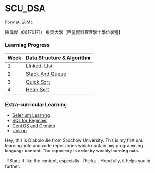 # SCU_DSA

Format: ![Me](https://drive.google.com/open?id=1ThSsMnb7XHUFDZiHIrieK5VFhkys19DJ)

陳偉傑（06170171）
東吳大學【巨量資料管理學士學位學程】

### Learning Progress
| Week  | Data Structure & Algorithm |
| ------------- | ------------- |
| 1  | [Linked-List](https://github.com/sefx5ever/SCU_DSA/tree/master/Week_1)  |
| 2  | [Stack And Queue](https://github.com/sefx5ever/SCU_DSA/tree/master/Week_2)  |
| 3  | [Quick Sort](https://github.com/sefx5ever/SCU_DSA/tree/master/Week_3)  |
| 4  | [Heap Sort](https://github.com/sefx5ever/SCU_DSA/tree/master/Week_4)  |

### Extra-curricular Learning
* [Selenium Learning](https://hackmd.io/@9CYR6Dt4Spaq5KQt88pXvg/ryBnJPwdr)
* [SQL for Beginner](https://hackmd.io/@9CYR6Dt4Spaq5KQt88pXvg/rkNG5vLwB)
* [Cent OS and Cronjob](https://hackmd.io/@9CYR6Dt4Spaq5KQt88pXvg/r1Qesa1uS)
* [Uniapp](https://hackmd.io/@9CYR6Dt4Spaq5KQt88pXvg/SJeW85FgB)

Hey, this is Diabolo Jie from Soochow University.
This is my first uni. learning note and code repositories which contain any programming language content.
The repository is order by weekly learning note.

『Star』if like the content, especially 『Fork』.
Hopefully, it helps you in further.
